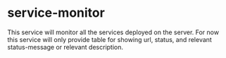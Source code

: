 # service-monitor
This service will monitor all the services deployed on the server.
For now this service will only provide table for showing url, status, and relevant status-message or relevant description.  
